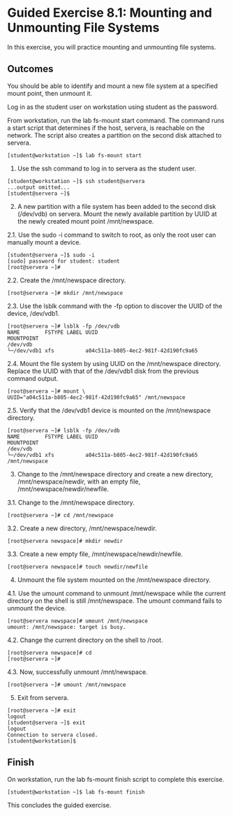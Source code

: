 # Guided Exercise 8.1: Mounting and Unmounting File Systems

In this exercise, you will practice mounting and unmounting file systems.

## Outcomes

You should be able to identify and mount a new file system at a specified mount point, then unmount it.

Log in as the student user on workstation using student as the password.

From workstation, run the lab fs-mount start command. The command runs a start script that determines if the host, servera, is reachable on the network. The script also creates a partition on the second disk attached to servera.

```
[student@workstation ~]$ lab fs-mount start
```

1. Use the ssh command to log in to servera as the student user.

```
[student@workstation ~]$ ssh student@servera
...output omitted...
[student@servera ~]$ 
```

2. A new partition with a file system has been added to the second disk (/dev/vdb) on servera. Mount the newly available partition by UUID at the newly created mount point /mnt/newspace.

2.1. Use the sudo -i command to switch to root, as only the root user can manually mount a device.

```
[student@servera ~]$ sudo -i
[sudo] password for student: student
[root@servera ~]# 
```

2.2. Create the /mnt/newspace directory.

```
[root@servera ~]# mkdir /mnt/newspace
```

2.3. Use the lsblk command with the -fp option to discover the UUID of the device, /dev/vdb1.

```
[root@servera ~]# lsblk -fp /dev/vdb
NAME        FSTYPE LABEL UUID                                 MOUNTPOINT
/dev/vdb                                                      
└─/dev/vdb1 xfs          a04c511a-b805-4ec2-981f-42d190fc9a65
```

2.4. Mount the file system by using UUID on the /mnt/newspace directory. Replace the UUID with that of the /dev/vdb1 disk from the previous command output.

```
[root@servera ~]# mount \
UUID="a04c511a-b805-4ec2-981f-42d190fc9a65" /mnt/newspace
```

2.5. Verify that the /dev/vdb1 device is mounted on the /mnt/newspace directory.

```
[root@servera ~]# lsblk -fp /dev/vdb
NAME        FSTYPE LABEL UUID                                 MOUNTPOINT
/dev/vdb                                                      
└─/dev/vdb1 xfs          a04c511a-b805-4ec2-981f-42d190fc9a65 /mnt/newspace
```

3. Change to the /mnt/newspace directory and create a new directory, /mnt/newspace/newdir, with an empty file, /mnt/newspace/newdir/newfile.

3.1. Change to the /mnt/newspace directory.

```
[root@servera ~]# cd /mnt/newspace
```

3.2. Create a new directory, /mnt/newspace/newdir.

```
[root@servera newspace]# mkdir newdir
```

3.3. Create a new empty file, /mnt/newspace/newdir/newfile.

```
[root@servera newspace]# touch newdir/newfile
```

4. Unmount the file system mounted on the /mnt/newspace directory.

4.1. Use the umount command to unmount /mnt/newspace while the current directory on the shell is still /mnt/newspace. The umount command fails to unmount the device.

```
[root@servera newspace]# umount /mnt/newspace
umount: /mnt/newspace: target is busy.
```

4.2. Change the current directory on the shell to /root.

```
[root@servera newspace]# cd
[root@servera ~]# 
```

4.3. Now, successfully unmount /mnt/newspace.

```
[root@servera ~]# umount /mnt/newspace
```

5. Exit from servera.

```
[root@servera ~]# exit
logout
[student@servera ~]$ exit
logout
Connection to servera closed.
[student@workstation]$ 
```

## Finish

On workstation, run the lab fs-mount finish script to complete this exercise.

```
[student@workstation ~]$ lab fs-mount finish
```

This concludes the guided exercise.

